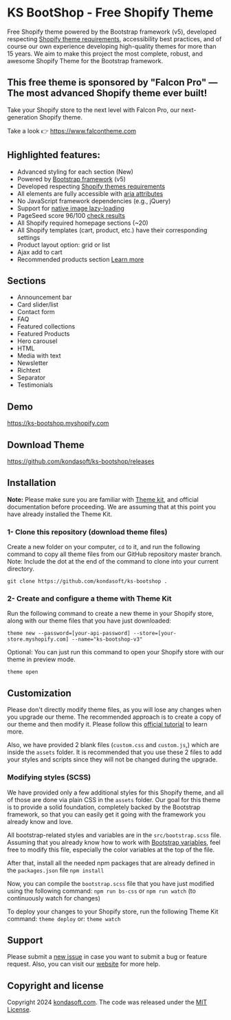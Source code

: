 # KS BootShop - Free Shopify Theme
Free Shopify theme powered by the Bootstrap framework (v5), developed respecting <a rel="nofollow" href="https://shopify.dev/tutorials/review-theme-store-requirements">Shopify theme requirements</a>, accessibility best practices, and of course our own experience developing high-quality themes for more than 15 years. We aim to make this project the most complete, robust, and awesome Shopify Theme for the Bootstrap framework.

## This free theme is sponsored by "Falcon Pro" — The most advanced Shopify theme ever built!
Take your Shopify store to the next level with Falcon Pro, our next-generation Shopify theme.

Take a look 👉 https://www.falcontheme.com

## Highlighted features:
* Advanced styling for each section (New)
* Powered by [Bootstrap framework](https://getbootstrap.com/) (v5)
* Developed respecting [Shopify themes requirements](https://shopify.dev/tutorials/review-theme-store-requirements)
* All elements are fully accessible with [aria attributes](https://www.w3.org/WAI/standards-guidelines/aria/)
* No JavaScript framework dependencies (e.g., jQuery)
* Support for [native image lazy-loading](https://web.dev/native-lazy-loading/)
* PageSeed score 96/100 [check results](https://developers.google.com/speed/pagespeed/insights/?url=https%3A%2F%2Fks-bootshop.myshopify.com%2F&tab=desktop) 
* All Shopify required homepage sections (~20)
* All Shopify templates (cart, product, etc.) have their corresponding settings
* Product layout option: grid or list
* Ajax add to cart
* Recommended products section [Learn more](https://shopify.dev/tutorials/develop-theme-recommended-products)

## Sections
* Announcement bar
* Card slider/list
* Contact form
* FAQ
* Featured collections
* Featured Products
* Hero carousel
* HTML
* Media with text
* Newsletter
* Richtext
* Separator 
* Testimonials

## Demo 
https://ks-bootshop.myshopify.com

## Download Theme
https://github.com/kondasoft/ks-bootshop/releases

## Installation
**Note:** Please make sure you are familiar with [Theme kit](https://shopify.github.io/themekit/), and official documentation before proceeding. We are assuming that at this point you have already installed the Theme Kit.

### 1- Clone this repository (download theme files)
Create a new folder on your computer, `cd` to it, and run the following command to copy all theme files from our GitHub repository master branch. Note: Include the dot at the end of the command to clone into your current directory.

`git clone https://github.com/kondasoft/ks-bootshop .`

### 2- Create and configure a theme with Theme Kit
Run the following command to create a new theme in your Shopify store, along with our theme files that you have just downloaded:

`theme new --password=[your-api-password] --store=[your-store.myshopify.com] --name="ks-bootshop-v3"`

Optional: You can just run this command to open your Shopify store with our theme in preview mode.

`theme open`

## Customization
Please don't directly modify theme files, as you will lose any changes when you upgrade our theme. The recommended approach is to create a copy of our theme and then modify it. Please follow this [official tutorial](https://help.shopify.com/en/manual/online-store/legacy/using-themes/managing-themes/duplicating-themes) to learn more. 

Also, we have provided 2 blank files (`custom.css` and `custom.js`,) which are inside the `assets` folder. It is recommended that you use these 2 files to add your styles and scripts since they will not be changed during the upgrade.

### Modifying styles (SCSS)
We have provided only a few additional styles for this Shopify theme, and all of those are done via plain CSS in the `assets` folder. Our goal for this theme is to provide a solid foundation, completely backed by the Bootstrap framework, so that you can easily get it going with the framework you already know and love. 

All bootstrap-related styles and variables are in the `src/bootstrap.scss` file. Assuming that you already know how to work with [Bootstrap variables](https://getbootstrap.com/docs/5.1/customize/overview/), feel free to modify this file, especially the color variables at the top of the file.

After that, install all the needed npm packages that are already defined in the `packages.json` file
`npm install`

Now, you can compile the `bootstrap.scss` file that you have just modified using the following command:
`npm run bs-css` or `npm run watch` (to continuously watch for changes)

To deploy your changes to your Shopify store, run the following Theme Kit command:
`theme deploy` or: `theme watch`

## Support
Please submit a [new issue](https://github.com/kondasoft/ks-bootshop/issues/new) in case you want to submit a bug or feature request. Also, you can visit our [website](https://www.kondasoft.com/) for more help.

## Copyright and license
Copyright 2024 [kondasoft.com](https://www.kondasoft.com). The code was released under the [MIT License](https://github.com/kondasoft/ks-bootshop/blob/master/LICENSE).
